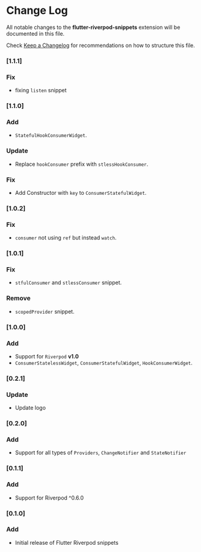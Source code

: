 # Change Log

All notable changes to the **flutter-riverpod-snippets** extension will be documented in this file.

Check [Keep a Changelog](http://keepachangelog.com/) for recommendations on how to structure this file.
### [1.1.1]

### Fix

- fixing `listen` snippet

### [1.1.0]

### Add

- `StatefulHookConsumerWidget`.

### Update

- Replace `hookConsumer` prefix with `stlessHookConsumer`.

### Fix

- Add Constructor with `key` to `ConsumerStatefulWidget`.

### [1.0.2]

### Fix

- `consumer` not using `ref` but instead `watch`.

### [1.0.1]

### Fix

- `stfulConsumer` and `stlessConsumer` snippet.

### Remove

- `scopedProvider` snippet.

### [1.0.0]

### Add

- Support for `Riverpod` **v1.0**
- `ConsumerStatelessWidget`, `ConsumerStatefulWidget`, `HookConsumerWidget`.

### [0.2.1]

### Update

- Update logo

### [0.2.0]

### Add

- Support for all types of `Providers`, `ChangeNotifier` and `StateNotifier`

### [0.1.1]

### Add

- Support for Riverpod ^0.6.0

### [0.1.0]

### Add

- Initial release of Flutter Riverpod snippets

